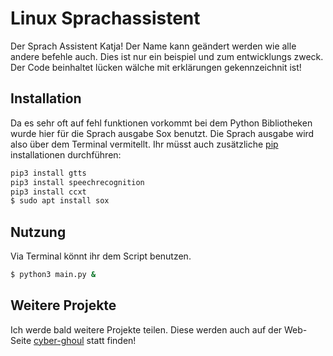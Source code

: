 # Linux Sprachassistent

Der Sprach Assistent Katja! Der Name kann geändert werden wie alle andere befehle auch. Dies ist nur ein beispiel und zum entwicklungs zweck. Der Code beinhaltet lücken wälche mit erklärungen gekennzeichnit ist!

## Installation

Da es sehr oft auf fehl funktionen vorkommt bei dem Python Bibliotheken wurde hier für die Sprach ausgabe Sox benutzt. Die Sprach ausgabe wird also über dem Terminal vermitellt. Ihr müsst auch zusätzliche [pip](https://pip.pypa.io/en/stable/) installationen durchführen:

```bash
pip3 install gtts
pip3 install speechrecognition
pip3 install ccxt
$ sudo apt install sox
```

## Nutzung
Via Terminal könnt ihr dem Script benutzen. 

```bash
$ python3 main.py &
```

## Weitere Projekte
Ich werde bald weitere Projekte teilen. Diese werden auch auf der Web-Seite [cyber-ghoul](http://cyber-ghoul.de) statt finden!
